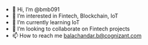 - 👋 Hi, I’m @bmb091
- 👀 I’m interested in Fintech, Blockchain, IoT
- 🌱 I’m currently learning IoT
- 💞️ I’m looking to collaborate on Fintech projects
- 📫 How to reach me balachandar.b@cognizant.com

<!---
bmb091/bmb091 is a ✨ special ✨ repository because its `README.md` (this file) appears on your GitHub profile.
You can click the Preview link to take a look at your changes.
--->
